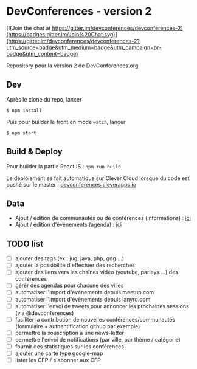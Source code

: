 # DevConferences - version 2

[![Join the chat at https://gitter.im/devconferences/devconferences-2](https://badges.gitter.im/Join%20Chat.svg)](https://gitter.im/devconferences/devconferences-2?utm_source=badge&utm_medium=badge&utm_campaign=pr-badge&utm_content=badge)

Repository pour la version 2 de DevConferences.org

## Dev

Après le clone du repo, lancer 

```
$ npm install
```

Puis pour builder le front en mode `watch`, lancer 

```
$ npm start
```

## Build & Deploy

Pour builder la partie ReactJS : `npm run build`

Le déploiement se fait automatique sur Clever Cloud lorsque du code est pushé sur le master : [devconferences.cleverapps.io](http://devconferences.cleverapps.io)

## Data

- Ajout / édition de communautés ou de conférences (informations) : [ici](https://github.com/devconferences/devconferences-2/tree/master/src/main/resources/events)
- Ajout / édition d'événements (agenda) : [ici](https://github.com/devconferences/devconferences-2/tree/master/src/main/resources/calendar)

## TODO list

- [ ] ajouter des tags (ex : jug, java, php, gdg ...)
- [ ] ajouter la possibilité d'effectuer des recherches
- [ ] ajouter des liens vers les chaînes vidéo (youtube, parleys ...) des conférences
- [ ] gérér des agendas pour chacune des villes
- [ ] automatiser l'import d'événements depuis meetup.com
- [ ] automatiser l'import d'événements depuis lanyrd.com
- [ ] automatiser l'envoi de tweets pour annoncer les prochaines sessions (via @devconferences)
- [ ] faciliter la contribution de nouvelles conférences/communautés (formulaire + authentification github par exemple)
- [ ] permettre la souscription à une news-letter
- [ ] permettre l'envoi de notifications (par ville, par thème / catégorie)
- [ ] fournir des statistiques sur les conférences
- [ ] ajouter une carte type google-map
- [ ] lister les CFP / s'abonner aux CFP
